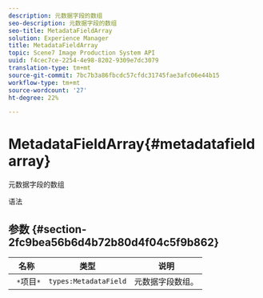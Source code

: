 ```yaml
---
description: 元数据字段的数组
seo-description: 元数据字段的数组
seo-title: MetadataFieldArray
solution: Experience Manager
title: MetadataFieldArray
topic: Scene7 Image Production System API
uuid: f4cec7ce-2254-4e98-8202-9309e7dc3079
translation-type: tm+mt
source-git-commit: 7bc7b3a86fbcdc57cfdc31745fae3afc06e44b15
workflow-type: tm+mt
source-wordcount: '27'
ht-degree: 22%

---
```



# MetadataFieldArray{#metadatafieldarray}

元数据字段的数组

语法

## 参数 {#section-2fc9bea56b6d4b72b80d4f04c5f9b862}

| 名称 | 类型 | 说明 |
|---|---|---|
| ` *`项目`*` | `types:MetadataField` | 元数据字段数组。 |

